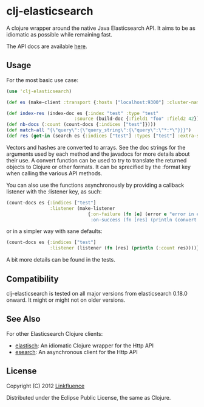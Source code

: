 # clj-elasticsearch

A clojure wrapper around the native Java Elasticsearch API. It aims to be as idiomatic as possible while remaining fast.

The API docs are available [here](http://ngrunwald.github.com/clj-elasticsearch).

## Usage

For the most basic use case:

```clojure
(use 'clj-elasticsearch)

(def es (make-client :transport {:hosts ["localhost:9300"] :cluster-name "elasticsearch"}))

(def index-res (index-doc es {:index "test" :type "test"
                         :source (build-doc {:field1 "foo" :field2 42})}))
(def nb-docs (:count (count-docs {:indices ["test"]})))
(def match-all "{\"query\":{\"query_string\":{\"query\":\"*:*\"}}}")
(def res (get-in (search es {:indices ["test"] :types ["test"] :extra-source match-all}) [:hits :hits]))
```
Vectors and hashes are converted to arrays. See the doc strings for the arguments used by each method and the javadocs for more details about their use. A convert function can be used to try to translate the returned objects to Clojure or other formats. It can be sprecified by the :format key when calling the various API methods.

You can also use the functions asynchronously by providing a callback listener with the :listener key, as such:

```clojure
(count-docs es {:indices ["test"]
                :listener (make-listener
                              {:on-failure (fn [e] (error e "error in es listener))
                               :on-success (fn [res] (println (convert res :clj)))})})
```
or in a simpler way with sane defaults:

```clojure
(count-docs es {:indices ["test"]
                :listener (listener (fn [res] (println (:count res))))})
```
A bit more details can be found in the tests.

## Compatibility

clj-elasticsearch is tested on all major versions from elasticsearch 0.18.0 onward. It might or might not on older versions.

## See Also

For other Elasticsearch Clojure clients:

* [elastisch](https://github.com/clojurewerkz/elastisch): An idiomatic Clojure wrapper for the Http API
* [esearch](https://github.com/mpenet/clj-esearch): An asynchronous client for the Http API

## License

Copyright (C) 2012 [Linkfluence](http://linkfluence.net)

Distributed under the Eclipse Public License, the same as Clojure.
